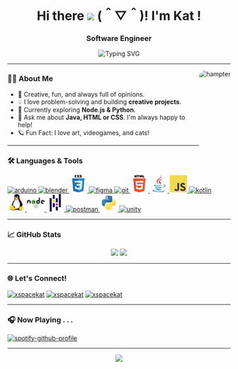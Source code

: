 <h1 align="center">Hi there <img src="https://media.giphy.com/media/hvRJCLFzcasrR4ia7z/giphy.gif" height="30" /> (＾▽＾)! I'm Kat !</h1>
<h3 align="center">Software Engineer</h3>

<p align="center">
  <img src="https://readme-typing-svg.demolab.com?font=Fira+Code&duration=2000&pause=1000&color=ff0000&width=435&lines=Welcome+to+my+GitHub!;Heroes+never+die+!!!;Building+cool+stuff+with+code!" alt="Typing SVG" />
</p>

---

<img align="right" src="https://media1.tenor.com/m/yKjcNbCzNUoAAAAC/yessir-4t.gif" height="180" style="border-radius:12px" alt="hampter" />

### 👩‍💻 About Me

- 🐾 Creative, fun, and always full of opinions.
- 💡 I love problem-solving and building **creative projects**.
- 🌱 Currently exploring **Node.js & Python**.
- 💬 Ask me about **Java, HTML or CSS**. I'm always happy to help!
- 🪐 Fun Fact: I love art, videogames, and cats! 

---

### 🛠️ Languages & Tools

<div align="left">
  <p align="left"> <a href="https://www.arduino.cc/" target="_blank" rel="noreferrer"> <img src="https://cdn.worldvectorlogo.com/logos/arduino-1.svg" alt="arduino" width="40" height="40"/> </a> <a href="https://www.blender.org/" target="_blank" rel="noreferrer"> <img src="https://download.blender.org/branding/community/blender_community_badge_white.svg" alt="blender" width="40" height="40"/> </a> <a href="https://www.w3schools.com/css/" target="_blank" rel="noreferrer"> <img src="https://raw.githubusercontent.com/devicons/devicon/master/icons/css3/css3-original-wordmark.svg" alt="css3" width="40" height="40"/> </a> <a href="https://www.figma.com/" target="_blank" rel="noreferrer"> <img src="https://www.vectorlogo.zone/logos/figma/figma-icon.svg" alt="figma" width="40" height="40"/> </a> <a href="https://git-scm.com/" target="_blank" rel="noreferrer"> <img src="https://www.vectorlogo.zone/logos/git-scm/git-scm-icon.svg" alt="git" width="40" height="40"/> </a> <a href="https://www.w3.org/html/" target="_blank" rel="noreferrer"> <img src="https://raw.githubusercontent.com/devicons/devicon/master/icons/html5/html5-original-wordmark.svg" alt="html5" width="40" height="40"/> </a> <a href="https://www.java.com" target="_blank" rel="noreferrer"> <img src="https://raw.githubusercontent.com/devicons/devicon/master/icons/java/java-original.svg" alt="java" width="40" height="40"/> </a> <a href="https://developer.mozilla.org/en-US/docs/Web/JavaScript" target="_blank" rel="noreferrer"> <img src="https://raw.githubusercontent.com/devicons/devicon/master/icons/javascript/javascript-original.svg" alt="javascript" width="40" height="40"/> </a> <a href="https://kotlinlang.org" target="_blank" rel="noreferrer"> <img src="https://www.vectorlogo.zone/logos/kotlinlang/kotlinlang-icon.svg" alt="kotlin" width="40" height="40"/> </a> <a href="https://www.linux.org/" target="_blank" rel="noreferrer"> <img src="https://raw.githubusercontent.com/devicons/devicon/master/icons/linux/linux-original.svg" alt="linux" width="40" height="40"/> </a> <a href="https://nodejs.org" target="_blank" rel="noreferrer"> <img src="https://raw.githubusercontent.com/devicons/devicon/master/icons/nodejs/nodejs-original-wordmark.svg" alt="nodejs" width="40" height="40"/> </a> <a href="https://pandas.pydata.org/" target="_blank" rel="noreferrer"> <img src="https://raw.githubusercontent.com/devicons/devicon/2ae2a900d2f041da66e950e4d48052658d850630/icons/pandas/pandas-original.svg" alt="pandas" width="40" height="40"/> </a> <a href="https://postman.com" target="_blank" rel="noreferrer"> <img src="https://www.vectorlogo.zone/logos/getpostman/getpostman-icon.svg" alt="postman" width="40" height="40"/> </a> <a href="https://www.python.org" target="_blank" rel="noreferrer"> <img src="https://raw.githubusercontent.com/devicons/devicon/master/icons/python/python-original.svg" alt="python" width="40" height="40"/> </a> <a href="https://unity.com/" target="_blank" rel="noreferrer"> <img src="https://www.vectorlogo.zone/logos/unity3d/unity3d-icon.svg" alt="unity" width="40" height="40"/> </a> </p>
</div>

---

### 📈 GitHub Stats

<div align="center">
  <img src="https://github-readme-stats.vercel.app/api?username=xSpaceKat&show_icons=true&theme=dracula&hide_border=false&count_private=true&include_all_commits=true" height="150" />
  <img src="https://github-readme-stats.vercel.app/api/top-langs?username=xSpaceKat&layout=compact&theme=dracula&hide_border=false&langs_count=6" height="150" />
</div>

---

### 🌐 Let's Connect!

<p>
  <a href="https://twitter.com/xspacekat" target="blank"><img align="center" src="https://raw.githubusercontent.com/rahuldkjain/github-profile-readme-generator/master/src/images/icons/Social/twitter.svg" alt="xspacekat" height="30" width="40" /></a>
  <a href="https://instagram.com/xspacekat" target="blank"><img align="center" src="https://raw.githubusercontent.com/rahuldkjain/github-profile-readme-generator/master/src/images/icons/Social/instagram.svg" alt="xspacekat" height="30" width="40" /></a>
  <a href="https://www.linkedin.com/in/kathya-margarita-c%C3%B3rdova-soto-b55a51381/" target="blank"><img align="center" src="https://www.svgrepo.com/show/75820/linkedin.svg" alt="xspacekat" height="30" width="40" /></a>
</p>

---

### 🎧 Now Playing . . .

[![spotify-github-profile](https://spotify-github-profile.kittinanx.com/api/view?uid=21rpunfbypgs36xjrcgwufwgq&cover_image=true&theme=natemoo-re&show_offline=false&background_color=121212&interchange=true&bar_color=53b14f&bar_color_cover=false)](https://github.com/kittinan/spotify-github-profile)

---

<p align="center">
  <img src="https://media1.tenor.com/m/fPNEei2JY8sAAAAC/genji-cinematic.gif" height="80"/>
</p>

